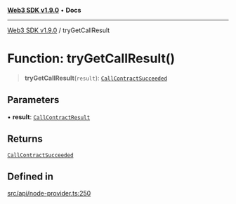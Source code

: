[**Web3 SDK v1.9.0**](../README.md) • **Docs**

***

[Web3 SDK v1.9.0](../globals.md) / tryGetCallResult

# Function: tryGetCallResult()

> **tryGetCallResult**(`result`): [`CallContractSucceeded`](../namespaces/node/interfaces/CallContractSucceeded.md)

## Parameters

• **result**: [`CallContractResult`](../namespaces/node/type-aliases/CallContractResult.md)

## Returns

[`CallContractSucceeded`](../namespaces/node/interfaces/CallContractSucceeded.md)

## Defined in

[src/api/node-provider.ts:250](https://github.com/Mystic-Nayy/alephium-web3/blob/c1afd789a197ce5fe21f08c2965942090157c33d/packages/web3/src/api/node-provider.ts#L250)
